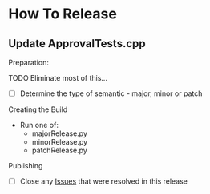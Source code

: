 <a id="top"></a>
# How To Release

## Update ApprovalTests.cpp

Preparation:

TODO Eliminate most of this...

- [ ] Determine the type of semantic - major, minor or patch 

Creating the Build

- Run one of:
  - majorRelease.py
  - minorRelease.py
  - patchRelease.py

Publishing

- [ ] Close any [Issues](https://github.com/approvals/ApprovalTests.cpp/issues) that were resolved in this release


